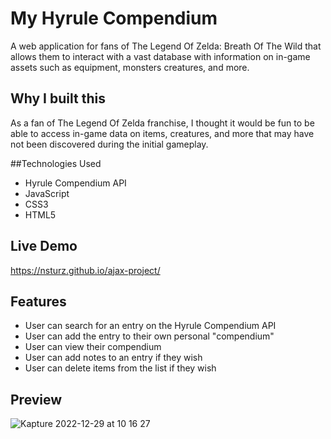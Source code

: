 # My Hyrule Compendium

A web application for fans of The Legend Of Zelda: Breath Of The Wild that allows them to interact with a vast database with information on in-game assets such as equipment, monsters creatures, and more. 

## Why I built this

As a fan of The Legend Of Zelda franchise, I thought it would be fun to be able to access in-game data on items, creatures, and more that may have not been discovered during the initial gameplay. 

##Technologies Used

- Hyrule Compendium API
- JavaScript
- CSS3
- HTML5


## Live Demo

https://nsturz.github.io/ajax-project/

## Features

- User can search for an entry on the Hyrule Compendium API
- User can add the entry to their own personal "compendium"
- User can view their compendium
- User can add notes to an entry if they wish
- User can delete items from the list if they wish

## Preview

![Kapture 2022-12-29 at 10 16 27](https://user-images.githubusercontent.com/94485412/209993557-111cf889-a1b6-4945-bfbd-d916ac4c3504.gif)



